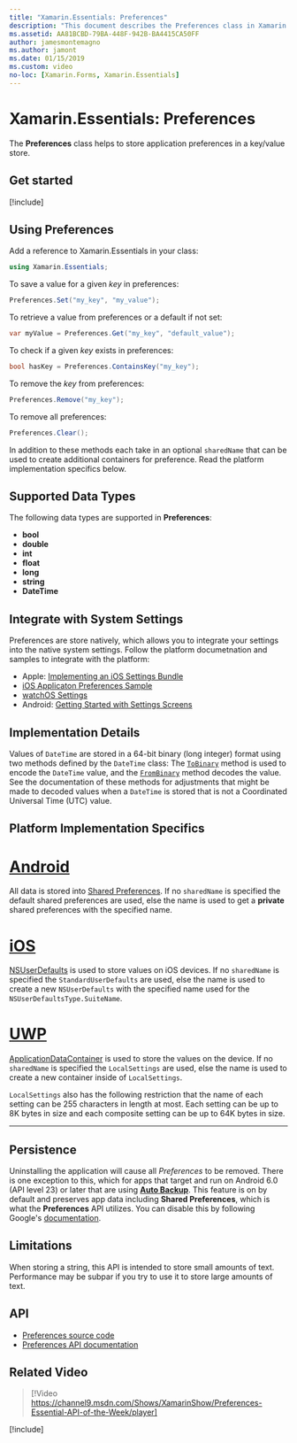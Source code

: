 ```yaml
---
title: "Xamarin.Essentials: Preferences"
description: "This document describes the Preferences class in Xamarin.Essentials, which saves application preferences in a key/value store. It discusses how to use the class and the types of data that can be stored."
ms.assetid: AA81BCBD-79BA-448F-942B-BA4415CA50FF
author: jamesmontemagno
ms.author: jamont
ms.date: 01/15/2019
ms.custom: video
no-loc: [Xamarin.Forms, Xamarin.Essentials]
---
```


# Xamarin.Essentials: Preferences

The **Preferences** class helps to store application preferences in a key/value store.

## Get started

[!include[](~/essentials/includes/get-started.md)]

## Using Preferences

Add a reference to Xamarin.Essentials in your class:

```csharp
using Xamarin.Essentials;
```

To save a value for a given _key_ in preferences:

```csharp
Preferences.Set("my_key", "my_value");
```

To retrieve a value from preferences or a default if not set:

```csharp
var myValue = Preferences.Get("my_key", "default_value");
```

To check if a given _key_ exists in preferences:

```csharp
bool hasKey = Preferences.ContainsKey("my_key");
```

To remove the _key_ from preferences:

```csharp
Preferences.Remove("my_key");
```

To remove all preferences:

```csharp
Preferences.Clear();
```

In addition to these methods each take in an optional `sharedName` that can be used to create additional containers for preference. Read the platform implementation specifics below.

## Supported Data Types

The following data types are supported in **Preferences**:

- **bool**
- **double**
- **int**
- **float**
- **long**
- **string**
- **DateTime**

## Integrate with System Settings

Preferences are store natively, which allows you to integrate your settings into the native system settings. Follow the platform documetnation and samples to integrate with the platform:

* Apple: [Implementing an iOS Settings Bundle](https://developer.apple.com/library/content/documentation/Cocoa/Conceptual/UserDefaults/Preferences/Preferences.html)
* [iOS Applicaton Preferences Sample](https://docs.microsoft.com/samples/xamarin/ios-samples/appprefs/)
* [watchOS Settings](https://developer.xamarin.com/guides/ios/watch/working-with/settings/)
* Android: [Getting Started with Settings Screens](https://developer.android.com/guide/topics/ui/settings.html)

## Implementation Details

Values of `DateTime` are stored in a 64-bit binary (long integer) format using two methods defined by the `DateTime` class: The [`ToBinary`](xref:System.DateTime.ToBinary) method is used to encode the `DateTime` value, and the [`FromBinary`](xref:System.DateTime.FromBinary(System.Int64)) method decodes the value. See the documentation of these methods for adjustments that might be made to decoded values when a `DateTime` is stored that is not a Coordinated Universal Time (UTC) value.

## Platform Implementation Specifics

# [Android](#tab/android)

All data is stored into [Shared Preferences](https://developer.android.com/training/data-storage/shared-preferences.html). If no `sharedName` is specified the default shared preferences are used, else the name is used to get a **private** shared preferences with the specified name.

# [iOS](#tab/ios)

[NSUserDefaults](https://docs.microsoft.com/xamarin/ios/app-fundamentals/user-defaults) is used to store values on iOS devices. If no `sharedName` is specified the `StandardUserDefaults` are used, else the name is used to create a new `NSUserDefaults` with the specified name used for the `NSUserDefaultsType.SuiteName`.

# [UWP](#tab/uwp)

[ApplicationDataContainer](https://docs.microsoft.com/uwp/api/windows.storage.applicationdatacontainer) is used to store the values on the device. If no `sharedName` is specified the `LocalSettings` are used, else the name is used to create a new container inside of `LocalSettings`.

`LocalSettings` also has the following restriction that the name of each setting can be 255 characters in length at most. Each setting can be up to 8K bytes in size and each composite setting can be up to 64K bytes in size.

--------------

## Persistence

Uninstalling the application will cause all _Preferences_ to be removed. There is one exception to this, which for apps that target and run on Android 6.0 (API level 23) or later that are using [__Auto Backup__](https://developer.android.com/guide/topics/data/autobackup). This feature is on by default and preserves app data including __Shared Preferences__, which is what the **Preferences** API utilizes. You can disable this by following Google's [documentation](https://developer.android.com/guide/topics/data/autobackup).

## Limitations

When storing a string, this API is intended to store small amounts of text.  Performance may be subpar if you try to use it to store large amounts of text.

## API

- [Preferences source code](https://github.com/xamarin/Essentials/tree/main/Xamarin.Essentials/Preferences)
- [Preferences API documentation](xref:Xamarin.Essentials.Preferences)

## Related Video

> [!Video https://channel9.msdn.com/Shows/XamarinShow/Preferences-Essential-API-of-the-Week/player]

[!include[](~/essentials/includes/xamarin-show-essentials.md)]
